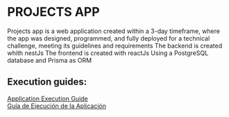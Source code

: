 # PROJECTS APP
Projects app is a web application created within a 3-day timeframe, where the app was designed, programmed, and fully deployed for a technical challenge, meeting its guidelines and requirements
The backend is created whith nestJs 
The frontend is created with reactJs
Using a PostgreSQL database and Prisma as ORM

## Execution guides:
[Application Execution Guide](Execution.en.md)<br>
[Guía de Ejecución de la Aplicación](Ejecucion.es.md)<br>